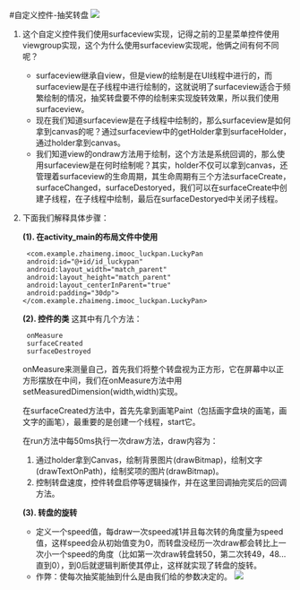 #自定义控件-抽奖转盘
![](http://i11.tietuku.com/950e7392e90def8e.gif)

1. 这个自定义控件我们使用surfaceview实现，记得之前的卫星菜单控件使用viewgroup实现，这个为什么使用surfaceview实现呢，他俩之间有何不同呢？
	
	- surfaceview继承自view，但是view的绘制是在UI线程中进行的，而surfaceview是在子线程中进行绘制的，这就说明了surfaceview适合于频繁绘制的情况，抽奖转盘要不停的绘制来实现旋转效果，所以我们使用surfaceview。
	- 现在我们知道surfaceview是在子线程中绘制的，那么surfaceview是如何拿到canvas的呢？通过surfaceview中的getHolder拿到surfaceHolder，通过holder拿到canvas。
	- 我们知道view的ondraw方法用于绘制，这个方法是系统回调的，那么使用surfaceview是在何时绘制呢？其实，holder不仅可以拿到canvas，还管理着surfaceview的生命周期，其生命周期有三个方法surfaceCreate，surfaceChanged，surfaceDestoryed，我们可以在surfaceCreate中创建子线程，在子线程中绘制，最后在surfaceDestoryed中关闭子线程。
2. 下面我们解释具体步骤：

	**(1). 在activity_main的布局文件中使用**

	    <com.example.zhaimeng.imooc_luckpan.LuckyPan
        android:id="@+id/id_luckypan"
        android:layout_width="match_parent"
        android:layout_height="match_parent"
        android:layout_centerInParent="true"
        android:padding="30dp"></com.example.zhaimeng.imooc_luckpan.LuckyPan>
	**(2). 控件的类** 这其中有几个方法：

		onMeasure
		surfaceCreated
		surfaceDestroyed
	onMeasure来测量自己，首先我们将整个转盘视为正方形，它在屏幕中以正方形摆放在中间，我们在onMeasure方法中用setMeasuredDimension(width,width)实现。
	
	在surfaceCreated方法中，首先先拿到画笔Paint（包括画字盘块的画笔，画文字的画笔），最重要的是创建一个线程，start它。

	在run方法中每50ms执行一次draw方法，draw内容为：
	1. 通过holder拿到Canvas，绘制背景图片(drawBitmap)，绘制文字(drawTextOnPath)，绘制奖项的图片(drawBitmap)。
	2. 控制转盘速度，控件转盘启停等逻辑操作，并在这里回调抽完奖后的回调方法。
	
	**(3). 转盘的旋转**
	- 定义一个speed值，每draw一次speed减1并且每次转的角度量为speed值，这样speed会从初始值变为0，而转盘没经历一次draw都会转比上一次小一个speed的角度（比如第一次draw转盘转50，第二次转49，48...直到0），到0后就逻辑判断使其停止，这样就实现了转盘的旋转。
	- 作弊：使每次抽奖能抽到什么是由我们给的参数决定的。 
		![](http://i4.tietuku.com/dbfa2face05c8780.jpg)
	
	
